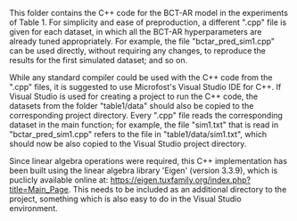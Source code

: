 This folder contains the C++ code for the BCT-AR model in the experiments of Table 1. For simplicity and ease of preproduction, a different ".cpp" file is given for each dataset, in which all the BCT-AR hyperparameters are already tuned appropriately. For example, the file "bctar_pred_sim1.cpp" can be used directly, without requiring any changes, to reproduce the results for the first simulated dataset; and so on.

While any standard compiler could be used with the C++ code from the ".cpp" files, it is suggested to use Microfost's Visual Studio IDE for C++. If Visual Studio is used for creating a project to run the C++ code, the datasets from the folder "table1/data" should also be copied to the corresponding project directory. Every ".cpp" file reads the corresponding dataset in the main function; for example, the file "sim1.txt" that is read in "bctar_pred_sim1.cpp" refers to the file in "table1/data/sim1.txt", which should now be also copied to the Visual Studio project directory.  

Since linear algebra operations were required, this C++ implementation has been built using the linear algebra library 'Eigen' (version 3.3.9), which is puclicly available online at: https://eigen.tuxfamily.org/index.php?title=Main_Page. This needs to be included as an additional directory to the project, something which is also easy to do in the Visual Studio environment.
